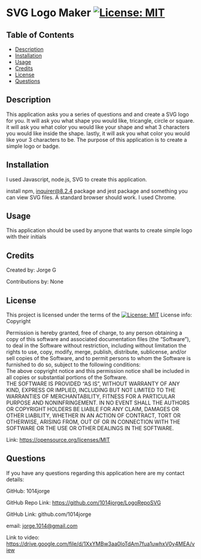 # SVG Logo Maker [![License: MIT](https://img.shields.io/badge/License-MIT-yellow.svg)](https://opensource.org/licenses/MIT)

 
## Table of Contents 
- [Description](#description)
- [Installation](#installation)
- [Usage](#usage)
- [Credits](#credits)
- [License](#license)
- [Questions](#questions)

## Description

This application asks you a series of questions and and create a SVG logo for you. It will ask  you what shape you would like, tricangle, circle or square. it will ask you what color you would like your shape and what 3 characters you would like inside the shape. lastly, it will ask you what color you would like your 3 characters to be. 
The purpose of this application is to create a simple logo or badge.

## Installation 
I used  Javascript, node.js, SVG to create this application.

 install npm, inquirer@8.2.4 package and jest package and something you can view SVG files. A standard browser should work. I used Chrome.



## Usage

 This application should be used by anyone that wants to create simple logo with their initials

## Credits

Created by: Jorge G

Contributions by: None

## License 
This project is licensed under the terms of the
[![License: MIT](https://img.shields.io/badge/License-MIT-yellow.svg)](https://opensource.org/licenses/MIT)
License info: Copyright <YEAR> <COPYRIGHT HOLDER>

  Permission is hereby granted, free of charge, to any person obtaining a copy of this software and associated documentation files (the “Software”),
  to deal in the Software without restriction, including without limitation the rights to 
  use, copy, modify, merge, publish, distribute, sublicense, and/or sell copies of the Software, 
  and to permit persons to whom the Software is furnished to do so, subject to the following conditions:  
  The above copyright notice and this permission notice shall be included in all copies or substantial portions of the Software.  
  THE SOFTWARE IS PROVIDED “AS IS”, WITHOUT WARRANTY OF ANY KIND, EXPRESS OR IMPLIED, INCLUDING BUT NOT LIMITED TO THE WARRANTIES OF MERCHANTABILITY, FITNESS FOR A PARTICULAR PURPOSE AND NONINFRINGEMENT.
   IN NO EVENT SHALL THE AUTHORS OR COPYRIGHT HOLDERS BE LIABLE FOR ANY CLAIM, DAMAGES OR OTHER LIABILITY, WHETHER IN AN ACTION OF CONTRACT,
   TORT OR OTHERWISE, ARISING FROM, OUT OF OR IN CONNECTION WITH THE SOFTWARE OR THE USE OR OTHER DEALINGS IN THE SOFTWARE.

Link: https://opensource.org/licenses/MIT

## Questions
If you have any questions regarding this application here are my contact details:

GitHub:  1014jorge

GitHub Repo Link: https://github.com/1014jorge/LogoRepoSVG

GitHub Link: github.com/1014jorge

email: jorge.1014@gmail.com

Link to video: https://drive.google.com/file/d/1XxYMBw3aa0loTdAm7fua1uwhxV0y4MEA/view


  